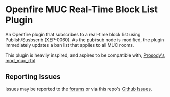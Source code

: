 # Openfire MUC Real-Time Block List Plugin

An Openfire plugin that subscribes to a real-time block list using Publish/Susbscrib (XEP-0060). As the pub/sub node is modified, the plugin immediately updates a ban list that applies to all MUC rooms.

This plugin is heavily inspired, and aspires to be compatible with, [Prosody's mod_muc_rtbl](https://modules.prosody.im/mod_muc_rtbl.html)

## Reporting Issues

Issues may be reported to the [forums](https://discourse.igniterealtime.org) or via this repo's [Github Issues](https://github.com/igniterealtime/openfire-threaddump-plugin).

